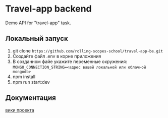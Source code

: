 # Travel-app backend

Demo API for "travel-app" task.

## Локальный запуск

1. git clone ```https://github.com/rolling-scopes-school/travel-app-be.git```
2. Создайте файл .env в корне приложения
3. В созданном файе укажите переменные окружения:  
```MONGO_CONNECTION_STRING=<адрес вашей локальной или облачной mongodb>```
4. npm install
5. npm run start:dev


## Документация

[вики проекта](https://github.com/rolling-scopes-school/travel-app-be/wiki)
